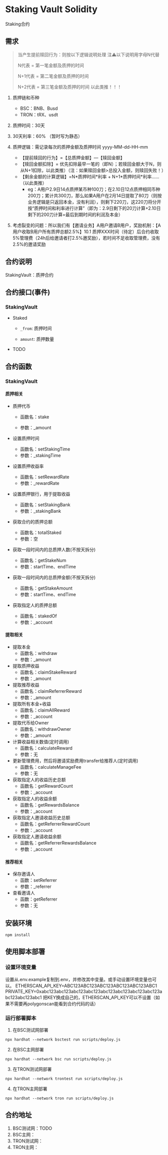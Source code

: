 # Staking Vault Solidity

Staking合约

## 需求

> 当产生提前赎回行为：则按以下逻辑说明处理 注⚠️以下说明用字母N代替 
>
> N代表 = 第一笔金额及质押的时间
>
> N+1代表 = 第二笔金额及质押的时间
>
> N+2代表 = 第三笔金额及质押的时间 以此类推！！！ 

1. 质押链和币种
   - BSC：BNB、Busd
   - TRON：tRX、usdt
2. 质押时间：30天
3. 30天利率：60% （暂时写为静态）
4. 质押逻辑：需记录每次的质押金额及质押时间 yyyy-MM-dd-HH-mm
   - 【提前赎回的行为】=【总质押金额】—【赎回金额】
   - 【赎回金额扣除】= 优先扣除最早一笔的（即N）；若赎回金额大于N，则从N+1扣除，以此类推）（注：如果赎回金额>总投入金额，则赎回失败！）
   - 【剩余金额的计算逻辑】=N\*质押时间\*利率 + N+1\*质押时间\*利率......（以此类推）
     - eg：A用户2.9日14点质押某币种100刀；在2.10日12点质押相同币种200刀；累计共300刀，那么如果A用户在2月14日提取了80刀（则按业务逻辑是只返回本金，没有利润），则剩下220刀，这220刀将分开按“质押时间和利率进行计算”（即为：2.9日剩下的20刀计算+2.10日剩下的200刀计算=最后到期时间的利润及本金） 

5. 考虑裂变的问题：所以我们有【邀请业务】A用户邀请B用户，奖励机制：【A用户收取B用户所有质押总额2.5%】10.1 质押XXX时间（待定）后合约收取5%管理费（24h后给邀请者打2.5%邀奖励），若时间不足收取管理费，没有2.5%的邀请奖励

## 合约说明

StakingVault：质押合约

## 合约接口(事件)

### StakingVault

- Staked

  - `_from`: 质押时间

  - `amount`: 质押数量

- TODO

## 合约函数

### StakingVault

#### 质押相关

- 质押代币
  - 函数名：stake

  - 参数：_amount

- 设置质押时间
  - 函数名：setStakingTime
  - 参数：_stakingTime

- 设置质押收益率
  - 函数名：setRewardRate
  - 参数：_rewardRate

- 设置质押银行，用于提取收益
  - 函数名：setStakingBank
  - 参数：_stakingBank

- 获取合约的质押总额
  - 函数名：totalStaked
  - 参数：空

- 获取一段时间内的总质押人数(不按天拆分)
  - 函数名：getStakeNum
  - 参数：startTime、endTime

- 获取一段时间内的总质押金额(不按天拆分)
  - 函数名：getStakeAmount
  - 参数：startTime、endTime

- 获取指定人的质押总额
  - 函数名：stakedOf
  - 参数：_account


#### 提取相关

- 提取本金
  - 函数名：withdraw
  - 参数：_amount
- 提取质押收益
  - 函数名：claimStakeReward
  - 参数：_amount
- 提取推荐收益
  - 函数名：claimReferrerReward
  - 参数：_amount
- 提取所有本金+收益
  - 函数名：claimAllReward
  - 参数：_account
- 提取代币给Owner
  - 函数名：withdrawOwner
  - 参数：_amount
- 计算收益相关数值(定时调用)
  - 函数名：calculateReward
  - 参数：无
- 更新管理费用，然后将邀请奖励费用transfer给推荐人(定时调用)
  - 函数名：calculateManageFee
  - 参数：无
- 获取指定人的收益历史总额
  - 函数名：getRewardCount
  - 参数：_account
- 获取指定人的收益余额
  - 函数名：getRewardsBalance
  - 参数：_account
- 获取指定人邀请收益历史总额
  - 函数名：getReferrerRewardCount
  - 参数：_account
- 获取指定人邀请收益余额
  - 函数名：getReferrerRewardsBalance
  - 参数：_account

#### 推荐相关

- 保存邀请人
  - 函数：setReferrer
  - 参数：_referrer
- 查看邀请人
  - 函数：getReferrer
  - 参数：无




## 安装环境
```shell
npm install
```

## 使用脚本部署
### 设置环境变量
设置从.env.example复制到.env，并修改其中变量。或手动设置环境变量也可以。
ETHERSCAN_API_KEY=ABC123ABC123ABC123ABC123ABC123ABC1
PRIVATE_KEY=0xabc123abc123abc123abc123abc123abc123abc123abc123abc123abc123abc1
把KEY换成自己的，ETHERSCAN_API_KEY可以不设置（如果不需要再polygonscan能看到合约代码的话）

### 运行部署脚本

1. 在BSC测试网部署

```shell
npx hardhat --network bsctest run scripts/deploy.js
```

2. 在BSC主网部署

```shell
npx hardhat --network bsc run scripts/deploy.js
```

3. 在TRON测试网部署

```shell
npx hardhat --network trontest run scripts/deploy.js
```

4. 在TRON主网部署

```shell
npx hardhat --network tron run scripts/deploy.js
```

## 合约地址

1. BSC测试网：TODO
2. BSC主网：
3. TRON测试网：
4. TRON主网：